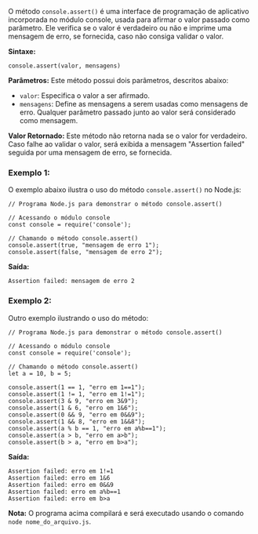O método `console.assert()` é uma interface de programação de aplicativo incorporada no módulo console, usada para afirmar o valor passado como parâmetro. Ele verifica se o valor é verdadeiro ou não e imprime uma mensagem de erro, se fornecida, caso não consiga validar o valor.

**Sintaxe:**

```
console.assert(valor, mensagens)
```

**Parâmetros:** Este método possui dois parâmetros, descritos abaixo:

- `valor`: Especifica o valor a ser afirmado.
- `mensagens`: Define as mensagens a serem usadas como mensagens de erro. Qualquer parâmetro passado junto ao valor será considerado como mensagem.

**Valor Retornado:** Este método não retorna nada se o valor for verdadeiro. Caso falhe ao validar o valor, será exibida a mensagem "Assertion failed" seguida por uma mensagem de erro, se fornecida.

### Exemplo 1:

O exemplo abaixo ilustra o uso do método `console.assert()` no Node.js:

```
// Programa Node.js para demonstrar o método console.assert()

// Acessando o módulo console
const console = require('console');

// Chamando o método console.assert()
console.assert(true, "mensagem de erro 1");
console.assert(false, "mensagem de erro 2");
```

**Saída:**

```
Assertion failed: mensagem de erro 2
```

### Exemplo 2:

Outro exemplo ilustrando o uso do método:

```
// Programa Node.js para demonstrar o método console.assert()

// Acessando o módulo console
const console = require('console');

// Chamando o método console.assert()
let a = 10, b = 5;

console.assert(1 == 1, "erro em 1==1");
console.assert(1 != 1, "erro em 1!=1");
console.assert(3 & 9, "erro em 3&9");
console.assert(1 & 6, "erro em 1&6");
console.assert(0 && 9, "erro em 0&&9");
console.assert(1 && 8, "erro em 1&&8");
console.assert(a % b == 1, "erro em a%b==1");
console.assert(a > b, "erro em a>b");
console.assert(b > a, "erro em b>a");
```

**Saída:**

```
Assertion failed: erro em 1!=1
Assertion failed: erro em 1&6
Assertion failed: erro em 0&&9
Assertion failed: erro em a%b==1
Assertion failed: erro em b>a
```

**Nota:** O programa acima compilará e será executado usando o comando `node nome_do_arquivo.js`.

